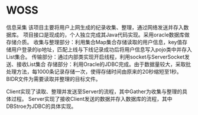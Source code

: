 # WOSS
信息采集
  该项目主要将用户上网生成的纪录收集、整理，通过网络发送并存入数据库。
  项目接口是现成的，个人独立完成其Java代码实现。采用oracle数据库做存储介质。
  收集与整理部分：利用集合Map集合存储读取的用户信息，key值存储用户登录的ip地址，匹配上线与下线记录成功后将用户信息写入pojo类中并存入List集合。
  传输部分：通过内部类实现开启线程，利用socket与ServerSocket发送、接收List集合
  存储部分：利用Oracle的JDBC完成。由于数据量较大，采取批处理方法，每1000条记录存储一次，使得存储时间由原来的20秒缩短至1秒。
  BIDR文件为需要读取并整理的目标文件。
  
  Client实现了读取、整理并发送至Server的流程，其中Gather为收集与整理的具体过程。
  Server实现了接收Client发送的数据并存入数据库的流程，其中DBStroe为JDBC的具体实现。
